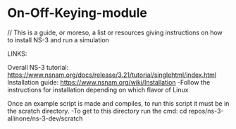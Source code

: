 # On-Off-Keying-module


// This is a guide, or moreso, a list or resources giving instructions on how to install NS-3 and run a simulation

LINKS:

Overall NS-3 tutorial: https://www.nsnam.org/docs/release/3.21/tutorial/singlehtml/index.html
Installation guide: https://www.nsnam.org/wiki/Installation
                -Follow the instructions for installation depending on which flavor of Linux

Once an example script is made and compiles, to run this script it must be in the scratch directory.
                                          -To get to this directory run the cmd: cd repos/ns-3-allinone/ns-3-dev/scratch
